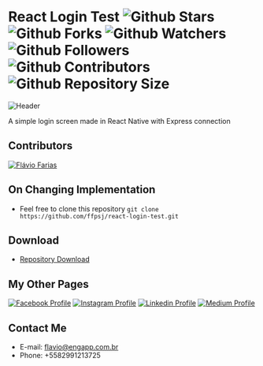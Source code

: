 # React Login Test ![Github Stars](https://img.shields.io/github/stars/ffpsj/react-login-test.svg?label=Stars) ![Github Forks](https://img.shields.io/github/forks/ffpsj/react-login-test.svg?label=Forks) ![Github Watchers](https://img.shields.io/github/watchers/ffpsj/react-login-test.svg?label=Watchers) ![Github Followers](https://img.shields.io/github/followers/ffpsj.svg?label=Followers) ![Github Contributors](https://img.shields.io/github/contributors/ffpsj/react-login-test.svg?label=Contributors) ![Github Repository Size](https://img.shields.io/github/repo-size/ffpsj/react-login-test.svg?label=Size)

![Header](https://i.imgur.com/aSkqrJp.png)

A simple login screen made in React Native with Express connection

## Contributors
<a href="https://github.com/ffpsj"><img src="https://i.imgur.com/TlK8zDB.png" title="Flávio Farias"></a>

## On Changing Implementation
+ Feel free to clone this repository `git clone https://github.com/ffpsj/react-login-test.git`

## Download
+ [Repository Download](https://github.com/ffpsj/react-login-test/archive/master.zip)

## My Other Pages
<a href="https://www.facebook.com/flaviofariasjr"><img src="https://i.imgur.com/bHRTPvs.png" title="Facebook Profile"></a> <a href="https://www.instagram.com/flavioaq2"><img src="https://i.imgur.com/VrYSoc0.png" title="Instagram Profile"></a> <a href="https://www.linkedin.com/in/ffpsj"><img src="https://i.imgur.com/ERL5FFt.png" title="Linkedin Profile"></a> <a href="https://www.medium.com/@ffpsj"><img src="https://i.imgur.com/UPR0HtK.png" title="Medium Profile"></a>

## Contact Me
+ E-mail: flavio@engapp.com.br
+ Phone: +5582991213725